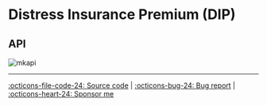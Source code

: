 # Distress Insurance Premium (DIP)

## API

![mkapi](frds.measures.distress_insurance_premium|short)

---

[:octicons-file-code-24: Source code](https://github.com/mgao6767/frds/blob/master/frds/measures/func_dip.py) | [:octicons-bug-24: Bug report](https://github.com/mgao6767/frds/issues/new?assignees=mgao6767&labels=&template=bug_report.md&title=%5BBUG%5D) | [:octicons-heart-24: Sponsor me](https://github.com/sponsors/mgao6767)
